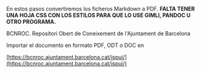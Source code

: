 En estos pasos convertiremos los ficheros Markdown a PDF.  **FALTA TENER UNA HOJA CSS CON LOS ESTILOS PARA QUE LO USE GIMLI, PANDOC U OTRO PROGRAMA.**

BCNROC. Repositori Obert de Coneixement de l'Ajuntament de Barcelona 

Importar el documento en formato PDF, ODT o DOC en

[https://bcnroc.ajuntament.barcelona.cat/jspui/](https://bcnroc.ajuntament.barcelona.cat/jspui/) 

